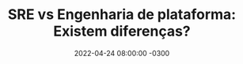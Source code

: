 ---
layout: post 
title:  "SRE vs Engenharia de plataforma: Existem diferenças?"
date:   2022-04-24 08:00:00 -0300
published: true
tag: "Edição #7 - 25.04.2022"
headline: "SRE vs Engenharia de plataforma: Existem diferenças?"
highlight_title: "SRE Vs. Platform Engineering: What’s the Difference?"
highlight_url: "https://devops.com/sre-vs-platform-engineering-whats-the-difference/"
highlight_autor: "JP CHEUNG"
comentario: |-
    "A provocação do artigo em questão é válida e tem o potencial de ajudar muitas pessoas que não conseguem distinguir com clareza a função do engenheiro de confiabilidade e o engenheiro de plataforma. O autor tenta estabelecer a visão de que, apesar de existirem muitos overlaps entre as funções, no dia a dia elas são compostas por atividades distintas. Enquanto o engenheiro de confiabilidade tem a função de assegurar a disponibilidade dos sistemas, é função do engenheiro de plataforma assegurar a velocidade da entrega a partir da oferta de serviços que promovam o uso facilitado de tecnologia. Apesar da provocação ser interessante, a minha opinião pessoal é que ela não faz muito sentido. Estabelecer fronteiras entre o que é função do SRE e o que é função do engenheiro de plataforma realmente é muito complicado, razão pela qual tenho convicção que não deve ser feito. Na verdade, acho que o termo engenheiro de plataforma descreve melhor o profissional de TI encarregado por criar os mecanismos através dos quais a organização poderá utilizar tecnologia para inovar e criar valor para os clientes. Criar sistemas e plataformas que sejam confiáveis e entreguem uma experiência positiva para os usuários é parte indissociável dessa jornada. O Engenheiro de plataforma e o Engenheiro de SRE são essencialmente a mesma função com objetivos que se complementam e que compõem a jornada de transformação digital das empresas.
    
    Um aspecto que ajuda a confirmar minha convicção é que o próprio autor ressalta que não existem grandes diferenças na demanda ou na remuneração oferecida para esses perfis. No final do dia, apesar do autor do artigo tentar estabelecer uma visão diferente, o mercado percebe que essas função são atendidas por um mesmo profissional. Não acredito que consigamos ter nenhum ganho diferenciando SREs do Engenheiros de plataforma."
comentado_por: "Ricardo Coelho de Sousa"
comentado_por_linkedin: "http://www.linkedin.com/in/rcsousa1"
---